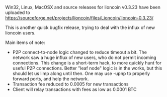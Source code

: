 Win32, Linux, MacOSX and source releases for lioncoin v0.3.23 have been uploaded to
https://sourceforge.net/projects/lioncoin/files/Lioncoin/lioncoin-0.3.23/

This is another quick bugfix release, trying to deal with the influx of new lioncoin users.

Main items of note:

* P2P connect-to-node logic changed to reduce timeout a bit.  The network saw a huge influx of new users, who do not permit incoming connections.  This change is a short-term hack, to more quickly hunt for useful P2P connections.  Better "leaf node" logic is in the works, but this should let us limp along until then.  One may use -upnp to properly forward ports, and help the network.
* Transaction fee reduced to 0.0005 for new transactions
* Client will relay transactions with fees as low as 0.0001 BTC
